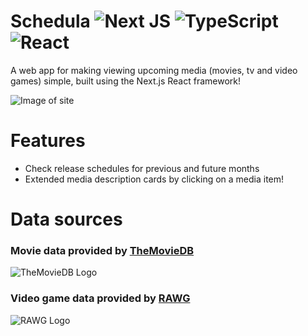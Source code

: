 # Schedula ![Next JS](https://img.shields.io/badge/Next-black?style=for-the-badge&logo=next.js&logoColor=white) ![TypeScript](https://img.shields.io/badge/typescript-%23007ACC.svg?style=for-the-badge&logo=typescript&logoColor=white) ![React](https://img.shields.io/badge/react-%2320232a.svg?style=for-the-badge&logo=react&logoColor=%2361DAFB)

A web app for making viewing upcoming media (movies, tv and video games) simple, built using the Next.js React framework!

![Image of site](https://i.imgur.com/k6zeo29.png)

# Features
- Check release schedules for previous and future months
- Extended media description cards by clicking on a media item!

# Data sources
### Movie data provided by [TheMovieDB](https://www.themoviedb.org/)
![TheMovieDB Logo](https://www.themoviedb.org/assets/2/v4/logos/v2/blue_short-8e7b30f73a4020692ccca9c88bafe5dcb6f8a62a4c6bc55cd9ba82bb2cd95f6c.svg)

### Video game data provided by [RAWG](https://rawg.io/)
![RAWG Logo](https://rawg.io/assets/en/share-vk.png?v=4)